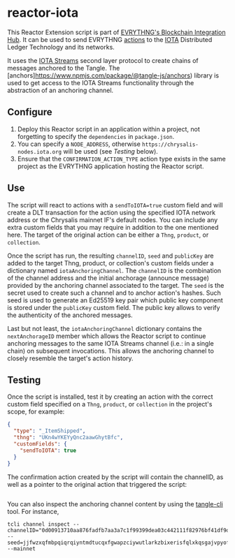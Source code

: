 # reactor-iota

This Reactor Extension script is part of
[EVRYTHNG's Blockchain Integration Hub](https://developers.evrythng.com/docs/blockchain-integration-hub).
It can be used to send EVRYTHNG
[actions](https://developers.evrythng.com/reference/actions) to the
[IOTA](https://chrysalis.docs.iota.org/) Distributed Ledger Technology and its networks.

It uses the [IOTA Streams](https://github.com/iotaledger/streams) second layer protocol 
to create chains of messages anchored to the Tangle. 
The [anchors]https://www.npmjs.com/package/@tangle-js/anchors) library 
is used to get access to the IOTA Streams functionality through the abstraction of an anchoring channel. 

## Configure

1.  Deploy this Reactor script in an application within a project, not
    forgetting to specify the `dependencies` in `package.json`.
2.  You can specify a `NODE_ADDRESS`, otherwise `https://chrysalis-nodes.iota.org` will be used (see _Testing_ below).
3.  Ensure that the `CONFIRMATION_ACTION_TYPE` action type exists in the same
    project as the EVRYTHNG application hosting the Reactor script.


## Use

The script will react to actions with a `sendToIOTA=true` custom field
and will create a DLT transaction for the action using the specified
IOTA network address or the Chrysalis mainnet IF's default nodes. 
You can include any extra custom fields that you may
require in addition to the one mentioned here. The target of the original action
can be either a `Thng`, `product`, or `collection`.

Once the script has run, the resulting `channelID`, `seed` and `publicKey` are added
to the target Thng, product, or collection's custom fields under a dictionary named 
`iotaAnchoringChannel`. The `channelID` is the combination of the channel address 
and the initial anchorage (announce message) provided by the anchoring 
channel associated to the target. The `seed` is the secret used to create such a channel 
and to anchor action's hashes. Such seed is used to generate an Ed25519 key pair which 
public key component is stored under the `publicKey` custom field. The public key allows
to verify the authenticity of the anchored messages. 

Last but not least, the `iotaAnchoringChannel` dictionary contains the `nextAnchorageID`
member which allows the Reactor script to continue anchoring messages to the same IOTA Streams
channel  (i.e.: in a single chain) on subsequent invocations. This allows the anchoring channel 
to closely resemble the target's action history.


## Testing

Once the script is installed, test it by creating an action with the correct
custom field specified on a `Thng`, `product`, or `collection` in the project's scope,
for example:

```json
{
  "type": "_ItemShipped",
  "thng": "UKn4wYKEYyQnc2aawGhytBfc",
  "customFields": {
    "sendToIOTA": true
  }
}
```

The confirmation action created by the script will contain the channelID, as well as a pointer to the original action that triggered the script:

```json

```

You can also inspect the anchoring channel content by using the [tangle-cli](https://www.npmjs.com/package/@tangle-js/tangle-cli) tool. For instance, 


```console
tcli channel inspect --channelID="0d00913710aa876fadfb7aa3a7c1f99399dea03c442111f82976bf41df9dd0b50000000000000000:99c47f5045a0b27876a68087" --seed=jjfwzxqfmbpqiqrqiyntmdtucqxfgwapzciywutlarkzbixerisfqlxkqsgajvpyofmuktweqltnniup --mainnet
```
